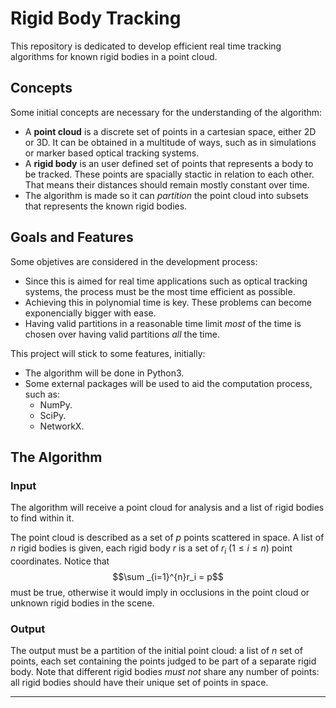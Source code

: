 # Rigid Body Tracking

This repository is dedicated to develop efficient real time tracking algorithms for known rigid bodies in a point cloud.

## Concepts 

Some initial concepts are necessary for the understanding of the algorithm:

- A **point cloud** is a discrete set of points in a cartesian space, either 2D or 3D.
It can be obtained in a multitude of ways, such as in simulations or marker based optical tracking systems.
- A **rigid body** is an user defined set of points that represents a body to be tracked.
These points are spacially stactic in relation to each other. That means their distances should remain mostly constant over time.
- The algorithm is made so it can *partition* the point cloud into subsets that represents the known rigid bodies.

## Goals and Features

Some objetives are considered in the development process:

- Since this is aimed for real time applications such as optical tracking systems, the process must be the most time efficient as possible.
- Achieving this in polynomial time is key. These problems can become exponencially bigger with ease.
- Having valid partitions in a reasonable time limit *most* of the time is chosen over having valid partitions *all* the time.

This project will stick to some features, initially:

- The algorithm will be done in Python3.
- Some external packages will be used to aid the computation process, such as:
  - NumPy.
  - SciPy.
  - NetworkX.  

## The Algorithm

### Input

The algorithm will receive a point cloud for analysis and a list of rigid bodies to find within it.

The point cloud is described as a set of $p$ points scattered in space. A list of $n$ rigid bodies is given, each rigid body $r$ is a set of $r_i \ (1 \leq i \leq n)$ point coordinates. Notice that $$\sum _{i=1}^{n}r_i = p$$ must be true, otherwise it would imply in occlusions in the point cloud or unknown rigid bodies in the scene.

### Output

The output must be a partition of the initial point cloud: a list of $n$ set of points, each set containing the points judged to be part of a separate rigid body. Note that different rigid bodies *must not* share any number of points: all rigid bodies should have their unique set of points in space.

---
